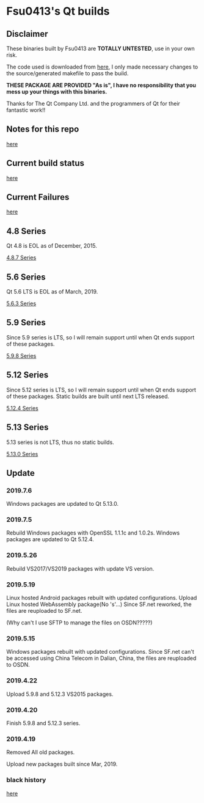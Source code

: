 # Fsu0413's Qt builds

## Disclaimer

These binaries built by Fsu0413 are __TOTALLY UNTESTED__, use in your own risk.

The code used is downloaded from [here](http://download.qt.io), I only made necessary changes to the source/generated makefile to pass the build.

__THESE PACKAGE ARE PROVIDED "As is", I have no responsibility that you mess up your things with this binaries.__

Thanks for The Qt Company Ltd. and the programmers of Qt for their fantastic work!!

## Notes for this repo

[here](notes.md)

## Current build status

[here](status.md)

## Current Failures

[here](failures.md)

## 4.8 Series
Qt 4.8 is EOL as of December, 2015.

[4.8.7 Series](4.8.7-series.md)

## 5.6 Series
Qt 5.6 LTS is EOL as of March, 2019.

[5.6.3 Series](5.6.3-series.md)

## 5.9 Series
Since 5.9 series is LTS, so I will remain support until when Qt ends support of these packages.

[5.9.8 Series](5.9.8-series.md)

## 5.12 Series
Since 5.12 series is LTS, so I will remain support until when Qt ends support of these packages.
Static builds are built until next LTS released.

[5.12.4 Series](5.12.4-series.md)

## 5.13 Series
5.13 series is not LTS, thus no static builds.

[5.13.0 Series](5.13.0-series.md)

## Update

### 2019.7.6
Windows packages are updated to Qt 5.13.0.

### 2019.7.5
Rebuild Windows packages with OpenSSL 1.1.1c and 1.0.2s.
Windows packages are updated to Qt 5.12.4.

### 2019.5.26
Rebuild VS2017/VS2019 packages with update VS version.

### 2019.5.19
Linux hosted Android packages rebuilt with updated configurations.
Upload Linux hosted WebAssembly package(No 's'...)
Since SF.net reworked, the files are reuploaded to SF.net.

(Why can't I use SFTP to manage the files on OSDN?????)

### 2019.5.15
Windows packages rebuilt with updated configurations.
Since SF.net can't be accessed using China Telecom in Dalian, China, the files are reuploaded to OSDN.

### 2019.4.22
Upload 5.9.8 and 5.12.3 VS2015 packages.

### 2019.4.20
Finish 5.9.8 and 5.12.3 series.

### 2019.4.19
Removed All old packages.

Upload new packages built since Mar, 2019.

### black history
[here](black_history.md)
